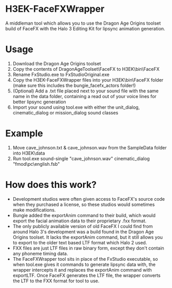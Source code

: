 # H3EK-FaceFXWrapper
A middleman tool which allows you to use the Dragon Age Origins toolset build of FaceFX with the Halo 3 Editing Kit for lipsync animation generation.

# Usage
1) Download the Dragon Age Origins toolset
2) Copy the contents of DragonAgeToolset\FaceFX to H3EK\bin\FaceFX
3) Rename FxStudio.exe to FxStudioOriginal.exe
4) Copy the H3EK-FaceFXWrapper files into your H3EK\bin\FaceFX folder (make sure this includes the bungie_facefx_actors folder!)
5) (Optional) Add a .txt file placed next to your sound file with the same name in the data folder, containing a read out of your voice lines for better lipsync generation
6) Import your sound using tool.exe with either the unit_dialog, cinematic_dialog or mission_dialog sound classes

# Example
1) Move cave_johnson.txt & cave_johnson.wav from the SampleData folder into H3EK\data
2) Run tool.exe sound-single "cave_johnson.wav" cinematic_dialog "fmod\pc\english.fsb"

# How does this work?
- Development studios were often given access to FaceFX's source code when they purchased a license, so these studios would sometimes make modifications.
- Bungie added the exportAnim command to their build, which would export the facial animation data to their proprietary .fxx format.
- The only publicly available version of old FaceFX I could find from around Halo 3's development was a build found in the Dragon Age Origins toolset. It lacks the exportAnim command, but it still allows you to export to the older text based LTF format which Halo 2 used.
- FXX files are just LTF files in raw binary form, except they don't contain any phoneme timing data.
- The FaceFXWrapper tool sits in place of the FxStudio executable, so when tool.exe gives it commands to generate lipsync data with, the wrapper intercepts it and replaces the exportAnim command with exportLTF. Once FaceFX generates the LTF file, the wrapper converts the LTF to the FXX format for tool to use.

